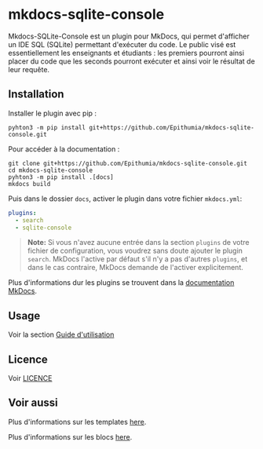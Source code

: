 # mkdocs-sqlite-console

Mkdocs-SQLite-Console est un plugin pour MkDocs, qui permet d'afficher un IDE SQL (SQLite) permettant d'exécuter du code.
Le public visé est essentiellement les enseignants et étudiants : les premiers pourront ainsi placer du code que les
seconds pourront exécuter et ainsi voir le résultat de leur requête.

## Installation

Installer le plugin avec pip :

`pyhton3 -m pip install git+https://github.com/Epithumia/mkdocs-sqlite-console.git`

Pour accéder à la documentation :

```shell
git clone git+https://github.com/Epithumia/mkdocs-sqlite-console.git
cd mkdocs-sqlite-console
pyhton3 -m pip install .[docs]
mkdocs build
```

Puis dans le dossier `docs`, activer le plugin dans votre fichier `mkdocs.yml`:
```yaml
plugins:
  - search
  - sqlite-console
```

> **Note:** Si vous n'avez aucune entrée dans la section `plugins` de votre fichier de configuration, 
> vous voudrez sans doute ajouter le plugin `search`. MkDocs l'active par défaut s'il n'y a pas 
> d'autres `plugins`, et dans le cas contraire, MkDocs demande de l'activer explicitement.

Plus d'informations dur les plugins se trouvent dans la [documentation MkDocs][mkdocs-plugins].

## Usage

Voir la section [Guide d'utilisation](https://epithumia.github.io/mkdocs-sqlite-console/usage/)

## Licence

Voir [LICENCE](LICENSE)

## Voir aussi

Plus d'informations sur les templates [here][mkdocs-template].

Plus d'informations sur les blocs [here][mkdocs-block].

[mkdocs-plugins]: http://www.mkdocs.org/user-guide/plugins/
[mkdocs-template]: https://www.mkdocs.org/user-guide/custom-themes/#template-variables
[mkdocs-block]: https://www.mkdocs.org/user-guide/styling-your-docs/#overriding-template-blocks
